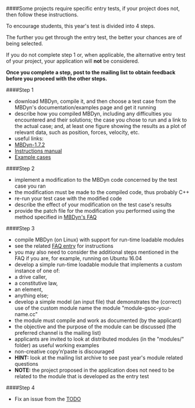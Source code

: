 ####Some projects require specific entry tests, if your project does not, then follow these instructions.

To encourage students, this year's test is divided into 4 steps.

The further you get through the entry test, the better your chances are of being selected.

If you do not complete step 1 or, when applicable, the alternative entry test of your project, your application will **not** be considered.


**Once you complete a step, post to the mailing list to obtain feedback before you proceed with the other steps.**


####Step 1

- download MBDyn, compile it, and then choose a test case from the MBDyn's documentation/examples page and get it running
- describe how you compiled MBDyn, including any difficulties you encountered and their solutions; the case you chose to run and a link to the actual case; and, at least one figure showing the results as a plot of relevant data, such as position, forces, velocity, etc.
- useful links:
 - [MBDyn-1.7.2](https://www.mbdyn.org/userfiles/downloads/mbdyn-1.7.2.tar.gz)
 - [Instructions manual](https://www.mbdyn.org/userfiles/documents/mbdyn-input-1.7.2.pdf)
 - [Example cases](https://www.mbdyn.org/?Documentation___Official_Documentation___Examples)
 
####Step 2

- implement a modification to the MBDyn code concerned by the test case you ran
 - the modification must be made to the compiled code, thus probably C++
- re-run your test case with the modified code
- describe the effect of your modification on the test case's results
- provide the patch file for the modification you performed using the method specified in [MBDyn's FAQ](https://www.mbdyn.org/?Documentation___Official_Documentation___FAQ#HOW_DO_I_SUBMIT_A_PATCH_TO_MBDYN)
 
####Step 3

- compile MBDyn (on Linux) with support for run-time loadable modules
 - see the related [FAQ entry](https://www.mbdyn.org/?Documentation___Official_Documentation___FAQ#HOW_CAN_I_BUILD_RUN_TIME_LOADABLE_MODULES) for instructions
 - you may also need to consider the additional steps mentioned in the FAQ if you are, for example, running on Ubuntu 16.04
- develop a simple run-time loadable module that implements a custom instance of one of:
 - a drive caller,
 - a constitutive law,
 - an element,
 - anything else;
- develop a simple model (an input file) that demonstrates the (correct) use of the custom module
    name the module "module-gsoc-your-name.cc"
- the module must compile and work as documented (by the applicant)
- the objective and the purpose of the module can be discussed (the preferred channel is the mailing list)
- applicants are invited to look at distributed modules (in the "modules/" folder) as useful working examples
 - non-creative copy’n’paste is discouraged
- **HINT:** look at the mailing list archive to see past year's module related questions
- **NOTE:** the project proposed in the application does not need to be related to the module that is developed as the entry test

####Step 4

- Fix an issue from the [TODO](https://www.mbdyn.org/?Developers_corner___TODO_list)
